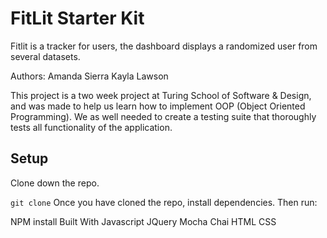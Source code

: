 # FitLit Starter Kit

Fitlit is a tracker for users, the dashboard displays a randomized user from several datasets. 

Authors: 
Amanda Sierra 
Kayla Lawson

This project is a two week project at Turing School of Software & Design, and was made to help us learn how to implement OOP (Object Oriented Programming). We as well needed to create a testing suite that thoroughly tests all functionality of the application.

## Setup

Clone down the repo.

``git clone``
Once you have cloned the repo, install dependencies. Then run:

NPM install
Built With
Javascript
JQuery
Mocha
Chai
HTML
CSS
